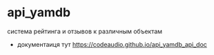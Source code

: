 # api_yamdb  
система рейтинга и отзывов к различным объектам
* документаиця тут https://codeaudio.github.io/api_yamdb_api_doc